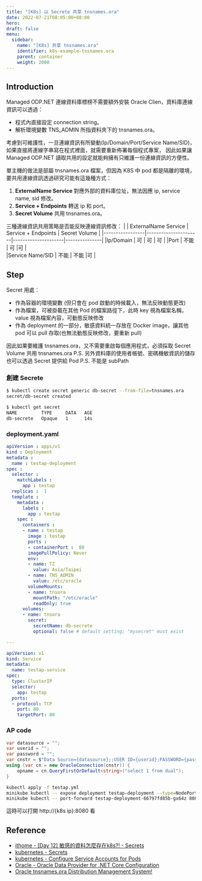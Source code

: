 ```yaml
---
title: "[K8s] 以 Secrete 共享 tnsnames.ora"
date: 2022-07-21T08:05:00+08:00
hero: 
draft: false
menu:
  sidebar:
    name: "[K8s] 共享 tnsnames.ora"
    identifier: k8s-example-tnsnames.ora
    parent: container
    weight: 2000
---
```


## Introduction
Managed ODP.NET 連線資料庫標榜不需要額外安裝 Oracle Clien，資料庫連線資訊可以透過：
- 程式內直接設定 connection string。
- 解析環境變數 TNS_ADMIN 所指資料夾下的 tnsnames.ora。

考慮到可維護性，一旦連線資訊有所變動(Ip/Domain/Port/Service Name/SID)，如果直接將連線字串寫在程式裡面，就需要重新佈署每個程式專案，
因此如果讓 Managed ODP.NET 讀取共用的設定就能夠擁有只維護一份連線資訊的方便性。

單主機的做法是部屬 tnsnames.ora 檔案，但因為 K8S 中 pod 都是隔離的環境，要共用連線資訊透過研究可能有這幾種方式：
1. **ExternalName Service** 對應外部的資料庫位址，無法因應 ip, service name, sid 修改。
2. **Service + Endpoints** 轉送 ip 和 port。
3. **Secret Volume** 共用 tnsnames.ora。

三種連線資訊共用策略是否能反映連線資訊修改：
|                 | ExternalName Service | Service + Endpoints | Secret Volume |
|-----------------|----------------------|---------------------|---------------|
|Ip/Domain        | 可                   | 可                  | 可            | 
|Port             | 不能                 | 可                   |可            |  
|Service Name/SID | 不能                 | 不能                 |可            |  


## Step
Secret 用處： 
 - 作為容器的環境變數 (但只會在 pod 啟動的時候載入，無法反映動態更改)
 - 作為檔案，可被掛載在其他 Pod 的檔案路徑下，此時 key 視為檔案名稱，value 視為檔案內容，可動態反映修改
 - 作為 deployment 的一部分，敏感資料統一存放在 Docker image，讓其他 pod 可以 pull 存取(也無法動態反映修改，要重新 pull)

因此如果要維護 tnsnames.ora，又不需要重啟每個應用程式，必須採取 Secret Volume 共用 tnsnames.ora
P.S. 另外資料庫的使用者帳號、密碼機敏資訊的儲存也可以透過 Secret 提供給 Pod
P.S. 不能是 subPath

### 創建 Secrete
```bash
$ kubectl create secret generic db-secret --from-file=tnsnames.ora
secret/db-secret created

$ kubectl get secret
NAME         TYPE     DATA   AGE
db-secrete   Opaque   1      14s
```
### deployment.yaml

```yaml
apiVersion : apps/v1
kind : Deployment
metadata : 
  name : testap-deployment
spec : 
  selector : 
    matchLabels : 
      app : testap
  replicas :  1
  template : 
    metadata : 
      labels : 
        app : testap
    spec : 
      containers : 
      - name : testap
        image : testap
        ports : 
        - containerPort :  80
        imagePullPolicy: Never
        env:
        - name: TZ
          value: Asia/Taipei
        - name: TNS_ADMIN
          value: /etc/oracle
        volumeMounts:
        - name: tnsora
          mountPath: "/etc/oracle"
          readOnly: true
      volumes:
      - name: tnsora
        secret:
          secretName: db-secrete
          optional: false # default setting; "mysecret" must exist

---

apiVersion: v1
kind: Service
metadata:
  name: testap-service
spec:
  type: ClusterIP
  selector:
    app: testap
  ports:
  - protocol: TCP
    port: 80    
    targetPort: 80  

```
### AP code
```c#
var datasource = "";
var userid = "";
var password = "";
var cnstr = $"Data Source={datasource};;USER ID={userid};PASSWORD={password};;";
using (var cn = new OracleConnection(cnstr)) {
    opname = cn.QueryFirstOrDefault<string>("select 1 from dual");
}
```
```bash
kubectl apply -f testap.yml
minikube kubectl -- expose deployment testap-deployment --type=NodePort --port=80
minikube kubectl -- port-forward testap-deployment-66797fd85b-gx64z 8080:80
```
這時可以打開 http://{k8s ip}:8080 看
## Reference
- [ithome - [Day 12] 敏感的資料怎麼存在k8s?! - Secrets](https://ithelp.ithome.com.tw/articles/10195094)
- [kubernetes - Secrets](https://kubernetes.io/docs/concepts/configuration/secret/)
- [kubernetes - Configure Service Accounts for Pods](https://kubernetes.io/docs/tasks/configure-pod-container/configure-service-account/)
- [Oracle - Oracle Data Provider for .NET Core Configuration](https://docs.oracle.com/en/database/oracle/oracle-database/21/odpnt/InstallCoreConfiguration.html)
- [Oracle tnsnames.ora Distribution Management System!](https://ahmedfattah.com/2017/04/28/oracle-tnsnames-ora-distribution-management-system/)